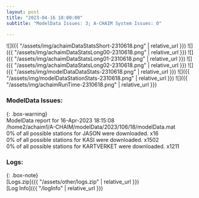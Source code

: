 ```yaml
---
layout: post
title: "2023-04-16 18:00:00"
subtitle: "ModelData Issues: 3; A-CHAIM System Issues: 0"

---
```


![]({{ "/assets/img/achaimDataStatsShort-2310618.png" | relative_url }})
![]({{ "/assets/img/achaimDataStatsLong00-2310618.png" | relative_url }})
![]({{ "/assets/img/achaimDataStatsLong01-2310618.png" | relative_url }})
![]({{ "/assets/img/achaimDataStatsLong02-2310618.png" | relative_url }})
![]({{ "/assets/img/modelDataDataStats-2310618.png" | relative_url }})
![]({{ "/assets/img/modelDataStationStats-2310618.png" | relative_url }})
![]({{ "/assets/img/achaimRunTime-2310618.png" | relative_url }})


### ModelData Issues:  
  
{: .box-warning}  
 ModelData report for 16-Apr-2023 18:15:08   
 /home2/achaim1/A-CHAIM/modelData/2023/106/18/modelData.mat   
 0% of all possible stations for JASON were downloaded. x16   
 0% of all possible stations for KASI were downloaded. x1502   
 0% of all possible stations for KARTVERKET were downloaded. x1211   
  


### Logs:  
  
{: .box-note}  
[Logs.zip]({{ "/assets/other/logs.zip" | relative_url }})  
[Log Info]({{ "/logInfo" | relative_url }})  
